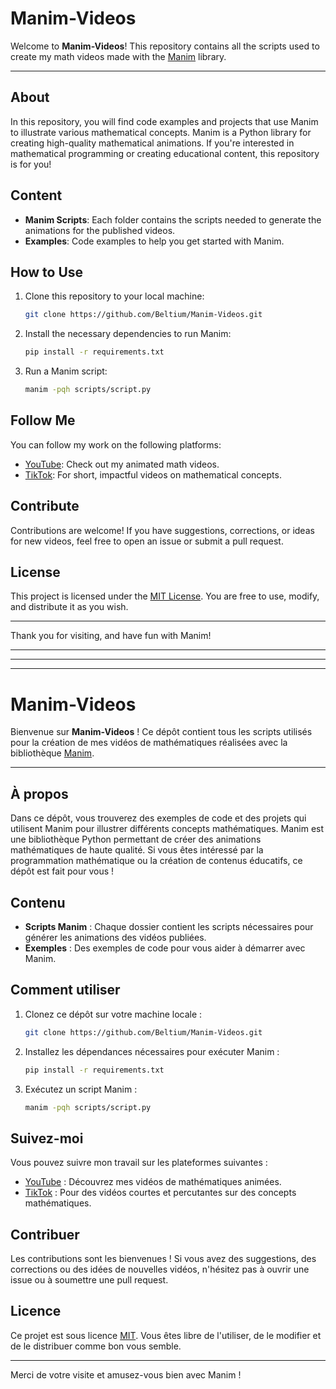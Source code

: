 # Manim-Videos

Welcome to **Manim-Videos**! This repository contains all the scripts used to create my math videos made with the [Manim](https://github.com/3b1b/manim) library.

---

## About

In this repository, you will find code examples and projects that use Manim to illustrate various mathematical concepts. Manim is a Python library for creating high-quality mathematical animations. If you're interested in mathematical programming or creating educational content, this repository is for you!

## Content

- **Manim Scripts**: Each folder contains the scripts needed to generate the animations for the published videos.
- **Examples**: Code examples to help you get started with Manim.

## How to Use

1. Clone this repository to your local machine:

   ```bash
   git clone https://github.com/Beltium/Manim-Videos.git
   ```

2. Install the necessary dependencies to run Manim:

   ```bash
   pip install -r requirements.txt
   ```

3. Run a Manim script:

   ```bash
   manim -pqh scripts/script.py
   ```

## Follow Me

You can follow my work on the following platforms:

- [YouTube](https://www.youtube.com/@beltium): Check out my animated math videos.
- [TikTok](https://www.tiktok.com/@hugo.mthi): For short, impactful videos on mathematical concepts.

## Contribute

Contributions are welcome! If you have suggestions, corrections, or ideas for new videos, feel free to open an issue or submit a pull request.

## License

This project is licensed under the [MIT License](LICENSE). You are free to use, modify, and distribute it as you wish.

---

Thank you for visiting, and have fun with Manim!

---
---
---

# Manim-Videos

Bienvenue sur **Manim-Videos** ! Ce dépôt contient tous les scripts utilisés pour la création de mes vidéos de mathématiques réalisées avec la bibliothèque [Manim](https://github.com/3b1b/manim).

---

## À propos

Dans ce dépôt, vous trouverez des exemples de code et des projets qui utilisent Manim pour illustrer différents concepts mathématiques. Manim est une bibliothèque Python permettant de créer des animations mathématiques de haute qualité. Si vous êtes intéressé par la programmation mathématique ou la création de contenus éducatifs, ce dépôt est fait pour vous !

## Contenu

- **Scripts Manim** : Chaque dossier contient les scripts nécessaires pour générer les animations des vidéos publiées.
- **Exemples** : Des exemples de code pour vous aider à démarrer avec Manim.

## Comment utiliser

1. Clonez ce dépôt sur votre machine locale :

   ```bash
   git clone https://github.com/Beltium/Manim-Videos.git
   ```

2. Installez les dépendances nécessaires pour exécuter Manim :

   ```bash
   pip install -r requirements.txt
   ```

3. Exécutez un script Manim :

   ```bash
   manim -pqh scripts/script.py
   ```

## Suivez-moi

Vous pouvez suivre mon travail sur les plateformes suivantes :

- [YouTube](https://www.youtube.com/@beltium) : Découvrez mes vidéos de mathématiques animées.
- [TikTok](https://www.tiktok.com/@hugo.mthi) : Pour des vidéos courtes et percutantes sur des concepts mathématiques.

## Contribuer

Les contributions sont les bienvenues ! Si vous avez des suggestions, des corrections ou des idées de nouvelles vidéos, n'hésitez pas à ouvrir une issue ou à soumettre une pull request.

## Licence

Ce projet est sous licence [MIT](LICENSE). Vous êtes libre de l'utiliser, de le modifier et de le distribuer comme bon vous semble.

---

Merci de votre visite et amusez-vous bien avec Manim !

